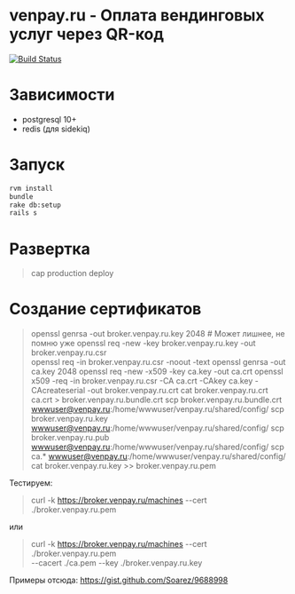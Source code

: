 # venpay.ru - Оплата вендинговых услуг через QR-код

[![Build Status](https://travis-ci.org/BrandyMint/venpay.ru.svg?branch=master)](https://travis-ci.org/BrandyMint/venpay.ru)

# Зависимости

* postgresql 10+
* redis (для sidekiq)

# Запуск

```bash
rvm install
bundle
rake db:setup
rails s
```

# Развертка

> cap production deploy

# Создание сертификатов

> openssl genrsa -out broker.venpay.ru.key 2048  # Может лишнее, не помню уже
> openssl req -new -key broker.venpay.ru.key -out broker.venpay.ru.csr  
> openssl req -in broker.venpay.ru.csr -noout -text 
> openssl genrsa -out ca.key 2048
> openssl req -new -x509 -key ca.key -out ca.crt 
> openssl x509 -req -in broker.venpay.ru.csr -CA ca.crt -CAkey ca.key -CAcreateserial -out broker.venpay.ru.crt
> cat broker.venpay.ru.crt ca.crt > broker.venpay.ru.bundle.crt 
> scp broker.venpay.ru.bundle.crt wwwuser@venpay.ru:/home/wwwuser/venpay.ru/shared/config/
> scp broker.venpay.ru.key wwwuser@venpay.ru:/home/wwwuser/venpay.ru/shared/config/
> scp broker.venpay.ru.pub wwwuser@venpay.ru:/home/wwwuser/venpay.ru/shared/config/
> scp ca.*  wwwuser@venpay.ru:/home/wwwuser/venpay.ru/shared/config/
> cat broker.venpay.ru.key >> broker.venpay.ru.pem 

Тестируем:

> curl -k https://broker.venpay.ru/machines --cert ./broker.venpay.ru.pem

или

> curl -k https://broker.venpay.ru/machines --cert ./broker.venpay.ru.pem \
  --cacert ./ca.pem --key ./broker.venpay.ru.key

Примеры отсюда: https://gist.github.com/Soarez/9688998
